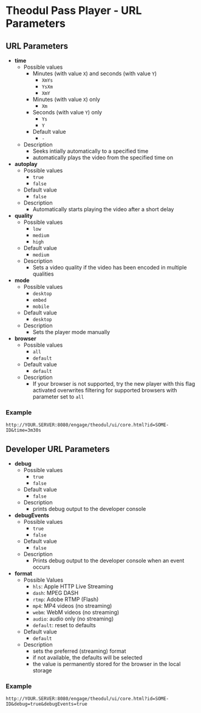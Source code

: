 Theodul Pass Player - URL Parameters
====================================

URL Parameters
--------------

- **time**
    - Possible values
        - Minutes (with value `X`) and seconds (with value `Y`)
            - `XmYs`
            - `YsXm`
            - `XmY`
        - Minutes (with value `X`) only
            - `Xm`
        - Seconds (with value `Y`) only
            - `Ys`
            - `Y`
        - Default value
            - `-`
    - Description
        - Seeks intially automatically to a specified time
        - automatically plays the video from the specified time on
- **autoplay**
    - Possible values
        - `true`
        - `false`
    - Default value
        - `false`
    - Description
        - Automatically starts playing the video after a short delay
- **quality**
    - Possible values
        - `low`
        - `medium`
        - `high`
    - Default value
        - `medium`
    - Description
        - Sets a video quality if the video has been encoded in multiple
          qualities
- **mode**
    - Possible values
        - `desktop`
        - `embed`
        - `mobile`
    - Default value
        - `desktop`
    - Description
        - Sets the player mode manually
- **browser**
    - Possible values
        - `all`
        - `default`
    - Default value
        - `default`
    - Description
        - If your browser is not supported, try the new player with this flag activated
          overwrites filtering for supported browsers with parameter set to `all`


### Example

    http://YOUR.SERVER:8080/engage/theodul/ui/core.html?id=SOME-ID&time=3m30s


## Developer URL Parameters

- **debug**
    - Possible values
        - `true`
        - `false`
    - Default value
        - `false`
    - Description
        - prints debug output to the developer console
- **debugEvents**
    - Possible values
        - `true`
        - `false`
    - Default value
        - `false`
    - Description
        - Prints debug output to the developer console when an event occurs
- **format**
    - Possible Values
        - `hls`: Apple HTTP Live Streaming
        - `dash`: MPEG DASH
        - `rtmp`: Adobe RTMP (Flash)
        - `mp4`: MP4 videos (no streaming)
        - `webm`: WebM videos (no streaming)
        - `audio`: audio only (no streaming)
        - `default`: reset to defaults
    - Default value
        - `default`
    - Description
        - sets the preferred (streaming) format
        - if not available, the defaults will be selected
        - the value is permanently stored for the browser in the local storage

### Example

    http://YOUR.SERVER:8080/engage/theodul/ui/core.html?id=SOME-ID&debug=true&debugEvents=true
